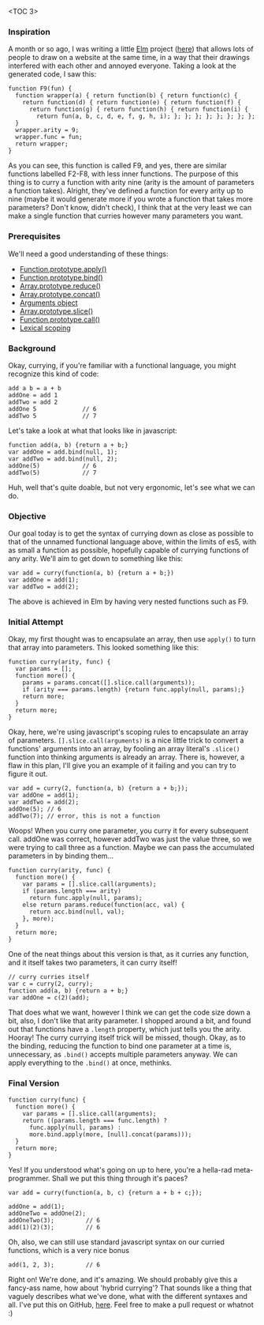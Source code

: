 <TOC 3>

### Inspiration

A month or so ago, I was writing a little [Elm](http://elm-lang.org/) project
([here](https://owen.cafe/iota)) that allows lots of people to draw on a website
at the same time, in a way that their drawings interfered with each other and
annoyed everyone. Taking a look at the generated code, I saw this:

```
function F9(fun) {
  function wrapper(a) { return function(b) { return function(c) {
    return function(d) { return function(e) { return function(f) {
      return function(g) { return function(h) { return function(i) {
        return fun(a, b, c, d, e, f, g, h, i); }; }; }; }; }; }; }; };
  }
  wrapper.arity = 9;
  wrapper.func = fun;
  return wrapper;
}
```

As you can see, this function is called F9, and yes, there are similar
functions labelled F2-F8, with less inner functions. The purpose of this thing
is to curry a function with arity nine (arity is the amount of parameters a
function takes). Alright, they've defined a function for every arity up to nine
(maybe it would generate more if you wrote a function that takes more
parameters? Don't know, didn't check), I think that at the very least we can
make a single function that curries however many parameters you want.

### Prerequisites

We'll need a good understanding of these things:

* [Function.prototype.apply()](https://developer.mozilla.org/en-US/docs/Web/JavaScript/Reference/Global_Objects/Function/apply)
* [Function.prototype.bind()](https://developer.mozilla.org/en/docs/Web/JavaScript/Reference/Global_objects/Function/bind)
* [Array.prototype.reduce()](https://developer.mozilla.org/en/docs/Web/JavaScript/Reference/Global_Objects/Array/reduce)
* [Array.prototype.concat()](https://developer.mozilla.org/en/docs/Web/JavaScript/Reference/Global_Objects/Array/concat)
* [Arguments object](https://developer.mozilla.org/en/docs/Web/JavaScript/Reference/Functions/arguments)
* [Array.prototype.slice()](https://developer.mozilla.org/en/docs/Web/JavaScript/Reference/Functions/arguments)
* [Function.prototype.call()](https://developer.mozilla.org/en-US/docs/Web/JavaScript/Reference/Global_Objects/Function/call)
* [Lexical scoping](https://developer.mozilla.org/en/docs/Web/JavaScript/Closures#Lexical_scoping)

### Background

Okay, currying, if you're familiar with a functional language, you might
recognize this kind of code:

```
add a b = a + b
addOne = add 1
addTwo = add 2
addOne 5             // 6
addTwo 5             // 7
```

Let's take a look at what that looks like in javascript:

```
function add(a, b) {return a + b;}
var addOne = add.bind(null, 1);
var addTwo = add.bind(null, 2);
addOne(5)            // 6
addTwo(5)            // 7
```

Huh, well that's quite doable, but not very ergonomic, let's see what we can do.

### Objective

Our goal today is to get the syntax of currying down as close as possible to
that of the unnamed functional language above, within the limits of es5, with
as small a function as possible, hopefully capable of currying functions of any
arity. We'll aim to get down to something like this:

```
var add = curry(function(a, b) {return a + b;})
var addOne = add(1);
var addTwo = add(2);
```

The above is achieved in Elm by having very nested functions such as F9.

### Initial Attempt

Okay, my first thought was to encapsulate an array, then use `apply()` to turn
that array into parameters. This looked something like this:

```
function curry(arity, func) {
  var params = [];
  function more() {
    params = params.concat([].slice.call(arguments));
    if (arity === params.length) {return func.apply(null, params);}
    return more;
  }
  return more;
}
```

Okay, here, we're using javascript's scoping rules to encapsulate an array of
parameters. `[].slice.call(arguments)` is a nice little trick to convert a
functions' arguments into an array, by fooling an array literal's `.slice()`
function into thinking arguments is already an array. There is, however, a flaw
in this plan, I'll give you an example of it failing and you can try to figure
it out.

```
var add = curry(2, function(a, b) {return a + b;});
var addOne = add(1);
var addTwo = add(2);
addOne(5); // 6
addTwo(7); // error, this is not a function
```

Woops! When you curry one parameter, you curry it for every subsequent call.
addOne was correct, however addTwo was just the value three, so we were trying
to call three as a function. Maybe we can pass the accumulated parameters in by
binding them...

```
function curry(arity, func) {
  function more() {
    var params = [].slice.call(arguments);
    if (params.length === arity)
      return func.apply(null, params);
    else return params.reduce(function(acc, val) {
      return acc.bind(null, val);
    }, more);
  }
  return more;
}
```

One of the neat things about this version is that, as it curries any function,
and it itself takes two parameters, it can curry itself!

```
// curry curries itself
var c = curry(2, curry);
function add(a, b) {return a + b;}
var addOne = c(2)(add);
```

That does what we want, however I think we can get the code size down a bit,
also, I don't like that arity parameter. I shopped around a bit, and found out
that functions have a `.length` property, which just tells you the arity.
Hooray! The curry currying itself trick will be missed, though. Okay, as to the
binding, reducing the function to bind one parameter at a time is, unnecessary,
as `.bind()` accepts multiple parameters anyway. We can apply everything to the
`.bind()` at once, methinks.  

### Final Version

```
function curry(func) {
  function more() {
    var params = [].slice.call(arguments);
    return ((params.length === func.length) ?
      func.apply(null, params) :
      more.bind.apply(more, [null].concat(params)));
  }
  return more;
}
```

Yes! If you understood what's going on up to here, you're a hella-rad
meta-programmer. Shall we put this thing through it's paces?

```
var add = curry(function(a, b, c) {return a + b + c;});

addOne = add(1);
addOneTwo = addOne(2);
addOneTwo(3);         // 6
add(1)(2)(3);         // 6
```

Oh, also, we can still use standard javascript syntax on our curried functions,
which is a very nice bonus

```
add(1, 2, 3);         // 6
```

Right on! We're done, and it's amazing. We should probably give this a
fancy-ass name, how about 'hybrid currying'? That sounds like a thing that
vaguely describes what we've done, what with the different syntaxes and all.
I've put this on GitHub, [here](https://github.com/414owen/js-hybrid-currying).
Feel free to make a pull request or whatnot :)
